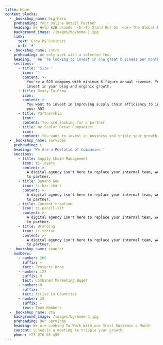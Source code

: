 ```yaml
---
title: Home
content_blocks:
  - _bookshop_name: big-hero
    preheading: Your Online Retail Partner
    heading: We Help B2B brands  <br>To Stand Out On  <br> The Global Market
    background_image: /images/bg/home-1.jpg
    link:
      text: Grow My Business
      url: '#'
  - _bookshop_name: intro
    preheading: We only work with a selected few.
    heading: ' We''re looking to invest in one great business per month. Will it be yours?'
    sections:
      - title: 'Size '
        icon: ''
        content: >-
          You're a B2B company with minimum 6-figure annual revenue. You want to
          invest in your blog and organic growth.
      - title: Ready To Grow
        icon:
        content: >-
          You want to invest in improving supply chain efficiency to increase
          your ROI
      - title: Partnership
        icon:
        content: You are looking for a partner
      - title: We Scaler Great Companies
        icon:
        content: You want to invest in business and triple your growth.
  - _bookshop_name: services
    preheading: L
    heading: 'We Are a Porfolio of Companies '
    sections:
      - title: Supply Chain Management
        icon: ti-layers
        content: >-
          A digital agency isn't here to replace your internal team, we're here
          to partner.
      - title: Demand Gen
        icon: ti-bar-chart
        content: >-
          A digital agency isn't here to replace your internal team, we're here
          to partner.
      - title: Content creation
        icon: ti-pencil-alt
        content: >-
          A digital agency isn't here to replace your internal team, we're here
          to partner.
      - title: Branding
        icon: ti-vector
        content: >-
          A digital agency isn't here to replace your internal team, we're here
          to partner.
  - _bookshop_name: counter
    numbers:
      - number: 200
        suffix: +
        text: Projects Done
      - number: 125
        suffix: M
        text: Combined Marketing Buget
      - number: 8
        suffix: ''
        text: Active in Countries
      - number: 24
        suffix: +
        text: Team Members
  - _bookshop_name: cta
    background_image: /images/bg/home-3.jpg
    preheading: Our Services
    heading: We Are Looking To Work With one Great Busienss a Month
    content: Schedule a meeting to tripple your growth.
    phone: +23 876 65 455
---
```

